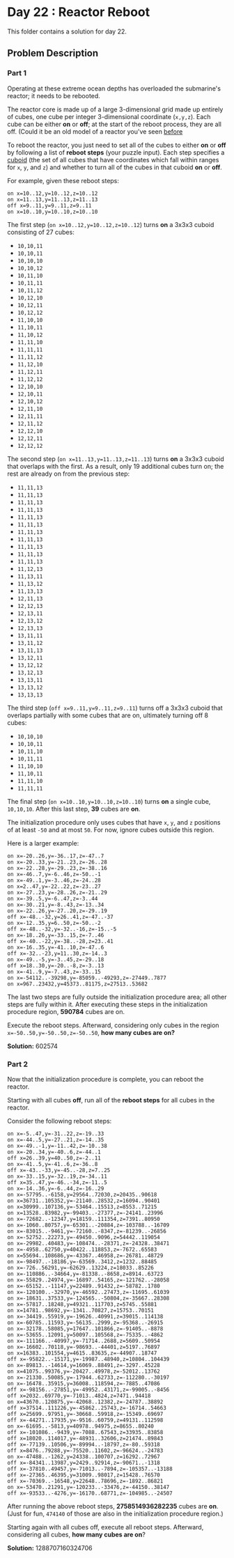 # Day 22 : Reactor Reboot

This folder contains a solution for day 22.

## Problem Description

### Part 1

Operating at these extreme ocean depths has overloaded the submarine's reactor; it needs to be rebooted.

The reactor core is made up of a large 3-dimensional grid made up entirely of cubes, one cube per integer 3-dimensional coordinate (```x,y,z```). Each cube can be either **on** or **off**; at the start of the reboot process, they are all off. (Could it be an old model of a reactor you've seen [before](https://adventofcode.com/2020/day/17?)

To reboot the reactor, you just need to set all of the cubes to either **on** or **off** by following a list of **reboot steps** (your puzzle input). Each step specifies a [cuboid](https://en.wikipedia.org/wiki/Cuboid) (the set of all cubes that have coordinates which fall within ranges for ```x```, ```y```, and ```z```) and whether to turn all of the cubes in that cuboid **on** or **off**.

For example, given these reboot steps:

```
on x=10..12,y=10..12,z=10..12
on x=11..13,y=11..13,z=11..13
off x=9..11,y=9..11,z=9..11
on x=10..10,y=10..10,z=10..10
```

The first step (```on x=10..12,y=10..12,z=10..12```) turns **on** a 3x3x3 cuboid consisting of 27 cubes:

  * ```10,10,11```
  * ```10,10,11```
  * ```10,10,10```
  * ```10,10,12```
  * ```10,11,10```
  * ```10,11,11```
  * ```10,11,12```
  * ```10,12,10```
  * ```10,12,11```
  * ```10,12,12```
  * ```11,10,10```
  * ```11,10,11```
  * ```11,10,12```
  * ```11,11,10```
  * ```11,11,11```
  * ```11,11,12```
  * ```11,12,10```
  * ```11,12,11```
  * ```11,12,12```
  * ```12,10,10```
  * ```12,10,11```
  * ```12,10,12```
  * ```12,11,10```
  * ```12,11,11```
  * ```12,11,12```
  * ```12,12,10```
  * ```12,12,11```
  * ```12,12,12```

The second step (```on x=11..13,y=11..13,z=11..13```) turns **on** a 3x3x3 cuboid that overlaps with the first. As a result, only 19 additional cubes turn on; the rest are already on from the previous step:

  * ```11,11,13```
  * ```11,11,13```
  * ```11,11,13```
  * ```11,11,13```
  * ```11,11,13```
  * ```11,11,13```
  * ```11,11,13```
  * ```11,11,13```
  * ```11,11,13```
  * ```11,11,13```
  * ```11,11,13```
  * ```11,12,13```
  * ```11,13,11```
  * ```11,13,12```
  * ```11,13,13```
  * ```12,11,13```
  * ```12,12,13```
  * ```12,13,11```
  * ```12,13,12```
  * ```12,13,13```
  * ```13,11,11```
  * ```13,11,12```
  * ```13,11,13```
  * ```13,12,11```
  * ```13,12,12```
  * ```13,12,13```
  * ```13,13,11```
  * ```13,13,12```
  * ```13,13,13```

The third step (```off x=9..11,y=9..11,z=9..11```) turns off a 3x3x3 cuboid that overlaps partially with some cubes that are on, ultimately turning off 8 cubes:

  * ```10,10,10```
  * ```10,10,11```
  * ```10,11,10```
  * ```10,11,11```
  * ```11,10,10```
  * ```11,10,11```
  * ```11,11,10```
  * ```11,11,11```

The final step (```on x=10..10,y=10..10,z=10..10```) turns **on** a single cube, ```10,10,10```. After this last step, **39** cubes are **on**.

The initialization procedure only uses cubes that have ```x```, ```y```, and ```z``` positions of at least ```-50``` and at most ```50```. For now, ignore cubes outside this region.

Here is a larger example:

```
on x=-20..26,y=-36..17,z=-47..7
on x=-20..33,y=-21..23,z=-26..28
on x=-22..28,y=-29..23,z=-38..16
on x=-46..7,y=-6..46,z=-50..-1
on x=-49..1,y=-3..46,z=-24..28
on x=2..47,y=-22..22,z=-23..27
on x=-27..23,y=-28..26,z=-21..29
on x=-39..5,y=-6..47,z=-3..44
on x=-30..21,y=-8..43,z=-13..34
on x=-22..26,y=-27..20,z=-29..19
off x=-48..-32,y=26..41,z=-47..-37
on x=-12..35,y=6..50,z=-50..-2
off x=-48..-32,y=-32..-16,z=-15..-5
on x=-18..26,y=-33..15,z=-7..46
off x=-40..-22,y=-38..-28,z=23..41
on x=-16..35,y=-41..10,z=-47..6
off x=-32..-23,y=11..30,z=-14..3
on x=-49..-5,y=-3..45,z=-29..18
off x=18..30,y=-20..-8,z=-3..13
on x=-41..9,y=-7..43,z=-33..15
on x=-54112..-39298,y=-85059..-49293,z=-27449..7877
on x=967..23432,y=45373..81175,z=27513..53682
```

The last two steps are fully outside the initialization procedure area; all other steps are fully within it. After executing these steps in the initialization procedure region, **590784** cubes are on.

Execute the reboot steps. Afterward, considering only cubes in the region ```x=-50..50,y=-50..50,z=-50..50```, **how many cubes are on?**

**Solution:** 602574

### Part 2

Now that the initialization procedure is complete, you can reboot the reactor.

Starting with all cubes **off**, run all of the **reboot steps** for all cubes in the reactor.

Consider the following reboot steps:

```
on x=-5..47,y=-31..22,z=-19..33
on x=-44..5,y=-27..21,z=-14..35
on x=-49..-1,y=-11..42,z=-10..38
on x=-20..34,y=-40..6,z=-44..1
off x=26..39,y=40..50,z=-2..11
on x=-41..5,y=-41..6,z=-36..8
off x=-43..-33,y=-45..-28,z=7..25
on x=-33..15,y=-32..19,z=-34..11
off x=35..47,y=-46..-34,z=-11..5
on x=-14..36,y=-6..44,z=-16..29
on x=-57795..-6158,y=29564..72030,z=20435..90618
on x=36731..105352,y=-21140..28532,z=16094..90401
on x=30999..107136,y=-53464..15513,z=8553..71215
on x=13528..83982,y=-99403..-27377,z=-24141..23996
on x=-72682..-12347,y=18159..111354,z=7391..80950
on x=-1060..80757,y=-65301..-20884,z=-103788..-16709
on x=-83015..-9461,y=-72160..-8347,z=-81239..-26856
on x=-52752..22273,y=-49450..9096,z=54442..119054
on x=-29982..40483,y=-108474..-28371,z=-24328..38471
on x=-4958..62750,y=40422..118853,z=-7672..65583
on x=55694..108686,y=-43367..46958,z=-26781..48729
on x=-98497..-18186,y=-63569..3412,z=1232..88485
on x=-726..56291,y=-62629..13224,z=18033..85226
on x=-110886..-34664,y=-81338..-8658,z=8914..63723
on x=-55829..24974,y=-16897..54165,z=-121762..-28058
on x=-65152..-11147,y=22489..91432,z=-58782..1780
on x=-120100..-32970,y=-46592..27473,z=-11695..61039
on x=-18631..37533,y=-124565..-50804,z=-35667..28308
on x=-57817..18248,y=49321..117703,z=5745..55881
on x=14781..98692,y=-1341..70827,z=15753..70151
on x=-34419..55919,y=-19626..40991,z=39015..114138
on x=-60785..11593,y=-56135..2999,z=-95368..-26915
on x=-32178..58085,y=17647..101866,z=-91405..-8878
on x=-53655..12091,y=50097..105568,z=-75335..-4862
on x=-111166..-40997,y=-71714..2688,z=5609..50954
on x=-16602..70118,y=-98693..-44401,z=5197..76897
on x=16383..101554,y=4615..83635,z=-44907..18747
off x=-95822..-15171,y=-19987..48940,z=10804..104439
on x=-89813..-14614,y=16069..88491,z=-3297..45228
on x=41075..99376,y=-20427..49978,z=-52012..13762
on x=-21330..50085,y=-17944..62733,z=-112280..-30197
on x=-16478..35915,y=36008..118594,z=-7885..47086
off x=-98156..-27851,y=-49952..43171,z=-99005..-8456
off x=2032..69770,y=-71013..4824,z=7471..94418
on x=43670..120875,y=-42068..12382,z=-24787..38892
off x=37514..111226,y=-45862..25743,z=-16714..54663
off x=25699..97951,y=-30668..59918,z=-15349..69697
off x=-44271..17935,y=-9516..60759,z=49131..112598
on x=-61695..-5813,y=40978..94975,z=8655..80240
off x=-101086..-9439,y=-7088..67543,z=33935..83858
off x=18020..114017,y=-48931..32606,z=21474..89843
off x=-77139..10506,y=-89994..-18797,z=-80..59318
off x=8476..79288,y=-75520..11602,z=-96624..-24783
on x=-47488..-1262,y=24338..100707,z=16292..72967
off x=-84341..13987,y=2429..92914,z=-90671..-1318
off x=-37810..49457,y=-71013..-7894,z=-105357..-13188
off x=-27365..46395,y=31009..98017,z=15428..76570
off x=-70369..-16548,y=22648..78696,z=-1892..86821
on x=-53470..21291,y=-120233..-33476,z=-44150..38147
off x=-93533..-4276,y=-16170..68771,z=-104985..-24507
```

After running the above reboot steps, **2758514936282235** cubes are **on**. (Just for fun, ```474140``` of those are also in the initialization procedure region.)

Starting again with all cubes off, execute all reboot steps. Afterward, considering all cubes, **how many cubes are on**?

**Solution:** 1288707160324706
